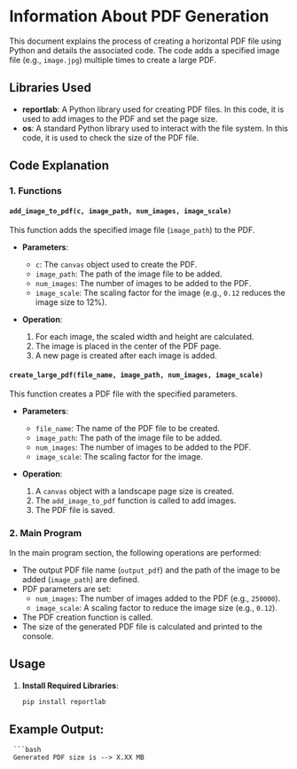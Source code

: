 # Information About PDF Generation

This document explains the process of creating a horizontal PDF file using Python and details the associated code. The code adds a specified image file (e.g., `image.jpg`) multiple times to create a large PDF.

## Libraries Used

- **reportlab**: A Python library used for creating PDF files. In this code, it is used to add images to the PDF and set the page size.
- **os**: A standard Python library used to interact with the file system. In this code, it is used to check the size of the PDF file.

## Code Explanation

### 1. Functions

#### `add_image_to_pdf(c, image_path, num_images, image_scale)`

This function adds the specified image file (`image_path`) to the PDF.

- **Parameters**:
  - `c`: The `canvas` object used to create the PDF.
  - `image_path`: The path of the image file to be added.
  - `num_images`: The number of images to be added to the PDF.
  - `image_scale`: The scaling factor for the image (e.g., `0.12` reduces the image size to 12%).

- **Operation**:
  1. For each image, the scaled width and height are calculated.
  2. The image is placed in the center of the PDF page.
  3. A new page is created after each image is added.

#### `create_large_pdf(file_name, image_path, num_images, image_scale)`

This function creates a PDF file with the specified parameters.

- **Parameters**:
  - `file_name`: The name of the PDF file to be created.
  - `image_path`: The path of the image file to be added.
  - `num_images`: The number of images to be added to the PDF.
  - `image_scale`: The scaling factor for the image.

- **Operation**:
  1. A `canvas` object with a landscape page size is created.
  2. The `add_image_to_pdf` function is called to add images.
  3. The PDF file is saved.

### 2. Main Program

In the main program section, the following operations are performed:

- The output PDF file name (`output_pdf`) and the path of the image to be added (`image_path`) are defined.
- PDF parameters are set:
  - `num_images`: The number of images added to the PDF (e.g., `250000`).
  - `image_scale`: A scaling factor to reduce the image size (e.g., `0.12`).
- The PDF creation function is called.
- The size of the generated PDF file is calculated and printed to the console.

## Usage

1. **Install Required Libraries**:
     ```bash
     pip install reportlab
## Example Output:
     ```bash 
     Generated PDF size is --> X.XX MB
